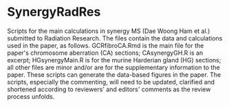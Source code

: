 # SynergyRadRes
Scripts for the main calculations in synergy MS (Dae Woong Ham et al.) submitted to Radiation Research.
The files contain the data and calculations used in the paper, as follows.  GCRfibroCA.Rmd is the main file for the paper's chromosome aberration (CA) sections; CAsynergyGH.R is an excerpt; HGsynergyMain.R is for the murine Harderian gland (HG) sections; all other files are minor and/or are for the supplementary information to the paper. 
These scripts can generate the data-based figures in the paper. 
The scripts, especially the commenting, will need to be updated, clarified and shortened according to reviewers' and editors' comments as the review process unfolds.
